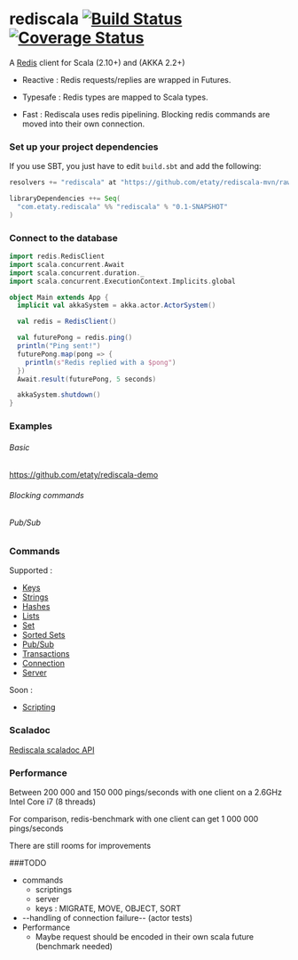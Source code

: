 rediscala [![Build Status](https://travis-ci.org/etaty/rediscala.png)](https://travis-ci.org/etaty/rediscala) [![Coverage Status](https://coveralls.io/repos/etaty/rediscala/badge.png?branch=master)](https://coveralls.io/r/etaty/rediscala?branch=master)
=========

A [Redis](http://redis.io/) client for Scala (2.10+) and (AKKA 2.2+)

 * Reactive : Redis requests/replies are wrapped in Futures.

 * Typesafe : Redis types are mapped to Scala types.

 * Fast : Rediscala uses redis pipelining. Blocking redis commands are moved into their own connection.

### Set up your project dependencies

If you use SBT, you just have to edit `build.sbt` and add the following:

```scala
resolvers += "rediscala" at "https://github.com/etaty/rediscala-mvn/raw/master/snapshots/"

libraryDependencies ++= Seq(
  "com.etaty.rediscala" %% "rediscala" % "0.1-SNAPSHOT"
)
```

### Connect to the database

```scala
import redis.RedisClient
import scala.concurrent.Await
import scala.concurrent.duration._
import scala.concurrent.ExecutionContext.Implicits.global

object Main extends App {
  implicit val akkaSystem = akka.actor.ActorSystem()

  val redis = RedisClient()

  val futurePong = redis.ping()
  println("Ping sent!")
  futurePong.map(pong => {
    println(s"Redis replied with a $pong")
  })
  Await.result(futurePong, 5 seconds)

  akkaSystem.shutdown()
}
```

### Examples

###### Basic
https://github.com/etaty/rediscala-demo

###### Blocking commands

###### Pub/Sub

### Commands

Supported :
* [Keys](http://redis.io/commands#generic)
* [Strings](http://redis.io/commands#string)
* [Hashes](http://redis.io/commands#hash)
* [Lists](http://redis.io/commands#list)
* [Set](http://redis.io/commands#set)
* [Sorted Sets](http://redis.io/commands#sorted_set)
* [Pub/Sub](http://redis.io/commands#pubsub)
* [Transactions](http://redis.io/commands#transactions)
* [Connection](http://redis.io/commands#connection)
* [Server](http://redis.io/commands#server)

Soon :
* [Scripting](http://redis.io/commands#scripting)


### Scaladoc

[Rediscala scaladoc API](http://etaty.github.io/rediscala/0.5-SNAPSHOT/api/index.html#package)

### Performance

Between 200 000 and 150 000 pings/seconds with one client on a 2.6GHz Intel Core i7 (8 threads)

For comparison, redis-benchmark with one client can get 1 000 000 pings/seconds

There are still rooms for improvements

###TODO
* commands
  * scriptings
  * server
  * keys : MIGRATE, MOVE, OBJECT, SORT
* --handling of connection failure-- (actor tests)
* Performance
  * Maybe request should be encoded in their own scala future (benchmark needed)
